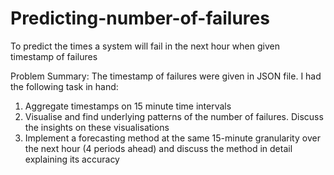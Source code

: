 # Predicting-number-of-failures
To predict the times a system will fail in the next hour when given timestamp of failures

Problem Summary:
The timestamp of failures were given in JSON file. I had the following task in hand:
1. Aggregate timestamps on 15 minute time intervals
2. Visualise and find underlying patterns of the number of failures. Discuss the insights on these visualisations
3. Implement a forecasting method at the same 15-minute granularity over the next hour 
(4 periods ahead) and discuss the method in detail explaining its accuracy

